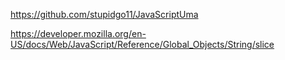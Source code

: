 https://github.com/stupidgo11/JavaScriptUma

https://developer.mozilla.org/en-US/docs/Web/JavaScript/Reference/Global_Objects/String/slice
